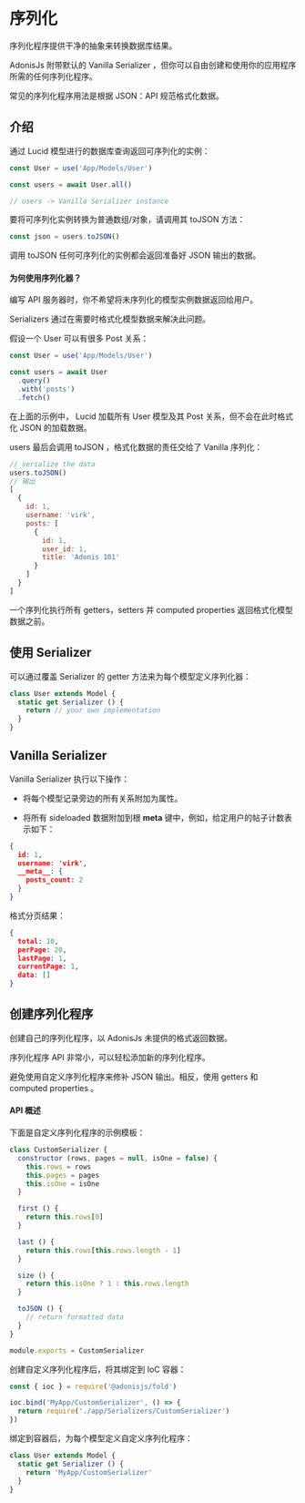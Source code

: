 # 序列化
序列化程序提供干净的抽象来转换数据库结果。

AdonisJs 附带默认的 Vanilla Serializer ，但你可以自由创建和使用你的应用程序所需的任何序列化程序。

常见的序列化程序用法是根据 JSON：API 规范格式化数据。

## 介绍
通过 Lucid 模型进行的数据库查询返回可序列化的实例：
```javascript
const User = use('App/Models/User')

const users = await User.all()

// users -> Vanilla Serializer instance
```
要将可序列化实例转换为普通数组/对象，请调用其 toJSON 方法：
```javascript
const json = users.toJSON()
```
调用 toJSON 任何可序列化的实例都会返回准备好 JSON 输出的数据。

#### 为何使用序列化器？
编写 API 服务器时，你不希望将未序列化的模型实例数据返回给用户。

 Serializers 通过在需要时格式化模型数据来解决此问题。

假设一个 User 可以有很多 Post 关系：
```javascript
const User = use('App/Models/User')

const users = await User
  .query()
  .with('posts')
  .fetch()
```
在上面的示例中， Lucid 加载所有 User 模型及其 Post 关系，但不会在此时格式化 JSON 的加载数据。

users 最后会调用 toJSON ，格式化数据的责任交给了 Vanilla 序列化：
```javascript
// serialize the data
users.toJSON()
// 输出
[
  {
    id: 1,
    username: 'virk',
    posts: [
      {
        id: 1,
        user_id: 1,
        title: 'Adonis 101'
      }
    ]
  }
]
```
一个序列化执行所有 getters，setters 并 computed properties 返回格式化模型数据之前。

## 使用 Serializer
可以通过覆盖 Serializer 的 getter 方法来为每个模型定义序列化器：
```javascript
class User extends Model {
  static get Serializer () {
    return // your own implementation
  }
}
```
## Vanilla Serializer
 Vanilla Serializer 执行以下操作：

- 将每个模型记录旁边的所有关系附加为属性。

- 将所有 sideloaded 数据附加到根 __meta__ 键中，例如，给定用户的帖子计数表示如下：
```json
{
  id: 1,
  username: 'virk',
  __meta__: {
    posts_count: 2
  }
}
```
格式分页结果：
```json
{
  total: 10,
  perPage: 20,
  lastPage: 1,
  currentPage: 1,
  data: []
}
```
## 创建序列化程序
创建自己的序列化程序，以 AdonisJs 未提供的格式返回数据。

序列化程序 API 非常小，可以轻松添加新的序列化程序。

避免使用自定义序列化程序来修补 JSON 输出。相反，使用 getters 和 computed properties 。
#### API 概述
下面是自定义序列化程序的示例模板：
```javascript
class CustomSerializer {
  constructor (rows, pages = null, isOne = false) {
    this.rows = rows
    this.pages = pages
    this.isOne = isOne
  }

  first () {
    return this.rows[0]
  }

  last () {
    return this.rows[this.rows.length - 1]
  }

  size () {
    return this.isOne ? 1 : this.rows.length
  }

  toJSON () {
    // return formatted data
  }
}

module.exports = CustomSerializer
```
创建自定义序列化程序后，将其绑定到 IoC 容器：
```javascript
const { ioc } = require('@adonisjs/fold')

ioc.bind('MyApp/CustomSerializer', () => {
  return require('./app/Serializers/CustomSerializer')
})
```
绑定到容器后，为每个模型定义自定义序列化程序：
```javascript
class User extends Model {
  static get Serializer () {
    return 'MyApp/CustomSerializer'
  }
}
```
